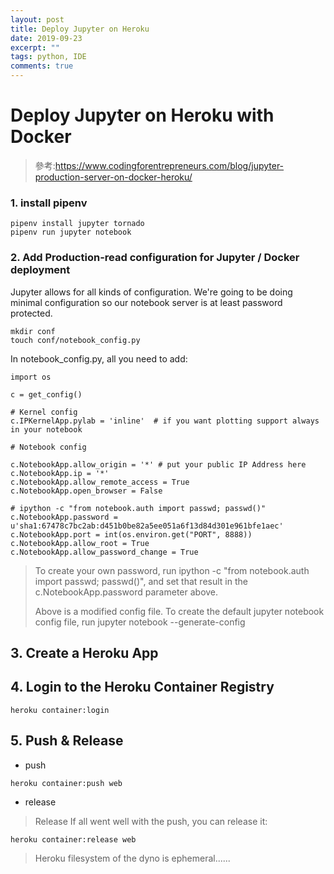 ```yaml
---
layout: post
title: Deploy Jupyter on Heroku
date: 2019-09-23
excerpt: ""
tags: python, IDE
comments: true
---
```



# Deploy Jupyter on Heroku with Docker

> 參考:https://www.codingforentrepreneurs.com/blog/jupyter-production-server-on-docker-heroku/
> 

### 1. install pipenv
```python=
pipenv install jupyter tornado
pipenv run jupyter notebook
```

### 2. Add Production-read configuration for Jupyter / Docker deployment
Jupyter allows for all kinds of configuration. We're going to be doing minimal configuration so our notebook server is at least password protected.
```python=
mkdir conf
touch conf/notebook_config.py
```
In notebook_config.py, all you need to add:
```python=
import os

c = get_config()

# Kernel config
c.IPKernelApp.pylab = 'inline'  # if you want plotting support always in your notebook

# Notebook config

c.NotebookApp.allow_origin = '*' # put your public IP Address here
c.NotebookApp.ip = '*'
c.NotebookApp.allow_remote_access = True
c.NotebookApp.open_browser = False

# ipython -c "from notebook.auth import passwd; passwd()"
c.NotebookApp.password = u'sha1:67478c7bc2ab:d451b0be82a5ee051a6f13d84d301e961bfe1aec'
c.NotebookApp.port = int(os.environ.get("PORT", 8888))
c.NotebookApp.allow_root = True
c.NotebookApp.allow_password_change = True
```
> To create your own password, run ipython -c "from notebook.auth import passwd; passwd()", and set that result in the c.NotebookApp.password parameter above.
> 
> Above is a modified config file. To create the default jupyter notebook config file, run jupyter notebook --generate-config
> 

## 3. Create a Heroku App



## 4. Login to the Heroku Container Registry

```python=
heroku container:login
```

## 5. Push & Release
* push
```python=
heroku container:push web
```
* release
> Release If all went well with the push, you can release it:
```python=
heroku container:release web
```

>  Heroku filesystem of the dyno is ephemeral......
